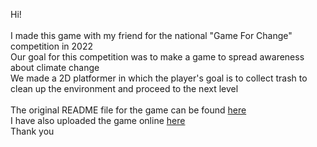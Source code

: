 Hi! <br><br>
I made this game with my friend for the national "Game For Change" competition in 2022 <br>
Our goal for this competition was to make a game to spread awareness about climate change <br>
We made a 2D platformer in which the player's goal is to collect trash to clean up the environment and proceed to the next level<br><br>
The original README file for the game can be found <a href = "https://github.com/derck765/Trash-Dash/blob/main/Assets/READ_ME.txt">here</a><br>
I have also uploaded the game online <a href="https://simmer.io/@derck_456/trash-dash">here</a> <br>
Thank you 
